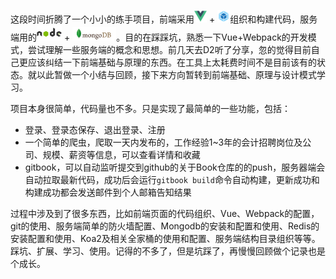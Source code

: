 这段时间折腾了一个小小的练手项目，前端采用<img src="../vue.png" width="20" alt="vue"/> + <img src="../webpack.svg" width="20" alt="webpack"/>组织和构建代码，服务端用的<img src="../nodejs.jpeg" width="40" alt="nodejs"/> + <img src="../mongodb.jpg" width="70" alt="mongodb.jpg"/>。目的在踩踩坑，熟悉一下Vue+Webpack的开发模式，尝试理解一些服务端的概念和思想。前几天去D2听了分享，忽的觉得目前自己更应该纠结一下前端基础与原理的东西。在工具上太耗费时间不是目前该有的状态。就以此暂做一个小结与回顾，接下来方向暂转到前端基础、原理与设计模式学习。

项目本身很简单，代码量也不多。只是实现了最简单的一些功能，包括：
 
 - 登录、登录态保存、退出登录、注册
 - 一个简单的爬虫，爬取一天内发布的，工作经验1~3年的会计招聘岗位及公司、规模、薪资等信息，可以查看详情和收藏
 - gitbook，可以自动监听提交到github的关于Book仓库的的push，服务器端会自动拉取最新代码，成功后会运行`gitbook build`命令自动构建，更新成功和构建成功都会发送邮件到个人邮箱告知结果

过程中涉及到了很多东西，比如前端页面的代码组织、Vue、Webpack的配置，git的使用、服务端简单的防火墙配置、Mongodb的安装和配置和使用、Redis的安装配置和使用、Koa2及相关全家桶的使用和配置、服务端结构目录组织等等。踩坑、扩展、学习、使用。记得的不多了，但是坑踩了，再慢慢回顾做个记录也是个成长。